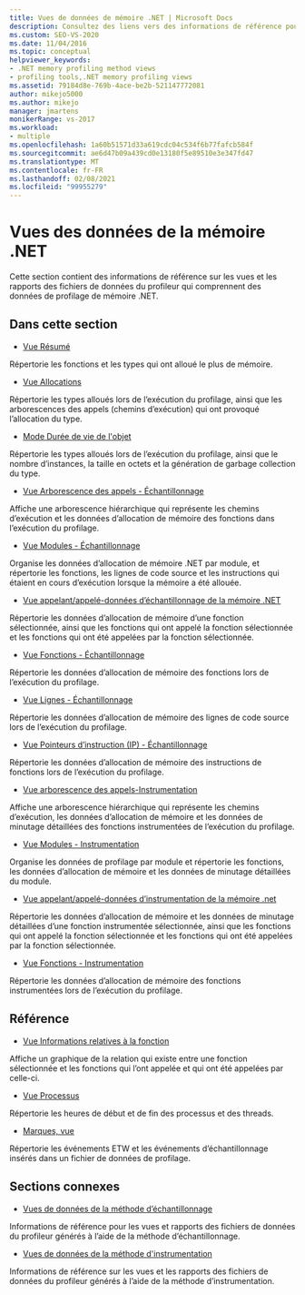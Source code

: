```yaml
---
title: Vues de données de mémoire .NET | Microsoft Docs
description: Consultez des liens vers des informations de référence pour les vues et les rapports des fichiers de données du profileur qui contiennent des données de profilage de mémoire .NET.
ms.custom: SEO-VS-2020
ms.date: 11/04/2016
ms.topic: conceptual
helpviewer_keywords:
- .NET memory profiling method views
- profiling tools,.NET memory profiling views
ms.assetid: 79184d8e-769b-4ace-be2b-521147772081
author: mikejo5000
ms.author: mikejo
manager: jmartens
monikerRange: vs-2017
ms.workload:
- multiple
ms.openlocfilehash: 1a60b51571d33a619cdc04c534f6b77fafcb584f
ms.sourcegitcommit: ae6d47b09a439cd0e13180f5e89510e3e347fd47
ms.translationtype: MT
ms.contentlocale: fr-FR
ms.lasthandoff: 02/08/2021
ms.locfileid: "99955279"
---
```

# <a name="net-memory-data-views"></a>Vues des données de la mémoire .NET
Cette section contient des informations de référence sur les vues et les rapports des fichiers de données du profileur qui comprennent des données de profilage de mémoire .NET.

## <a name="in-this-section"></a>Dans cette section
- [Vue Résumé](../profiling/summary-view-dotnet-memory-data.md)

 Répertorie les fonctions et les types qui ont alloué le plus de mémoire.

- [Vue Allocations](../profiling/dotnet-memory-allocations-view.md)

 Répertorie les types alloués lors de l’exécution du profilage, ainsi que les arborescences des appels (chemins d’exécution) qui ont provoqué l’allocation du type.

- [Mode Durée de vie de l'objet](../profiling/object-lifetime-view.md)

 Répertorie les types alloués lors de l’exécution du profilage, ainsi que le nombre d’instances, la taille en octets et la génération de garbage collection du type.

- [Vue Arborescence des appels - Échantillonnage](../profiling/call-tree-view-dotnet-memory-sampling-data.md)

 Affiche une arborescence hiérarchique qui représente les chemins d’exécution et les données d’allocation de mémoire des fonctions dans l’exécution du profilage.

- [Vue Modules - Échantillonnage](../profiling/modules-view-dotnet-memory-sampling-data.md)

 Organise les données d’allocation de mémoire .NET par module, et répertorie les fonctions, les lignes de code source et les instructions qui étaient en cours d’exécution lorsque la mémoire a été allouée.

- [Vue appelant/appelé-données d’échantillonnage de la mémoire .NET](../profiling/caller-callee-view-dotnet-memory-sampling-data.md)

 Répertorie les données d’allocation de mémoire d’une fonction sélectionnée, ainsi que les fonctions qui ont appelé la fonction sélectionnée et les fonctions qui ont été appelées par la fonction sélectionnée.

- [Vue Fonctions - Échantillonnage](../profiling/functions-view-dotnet-memory-sampling-data.md)

 Répertorie les données d’allocation de mémoire des fonctions lors de l’exécution du profilage.

- [Vue Lignes - Échantillonnage](../profiling/lines-view-dotnet-memory-sampling-data.md)

 Répertorie les données d’allocation de mémoire des lignes de code source lors de l’exécution du profilage.

- [Vue Pointeurs d’instruction (IP) - Échantillonnage](../profiling/instruction-pointers-ips-view-dotnet-memory-sampling-data.md)

 Répertorie les données d’allocation de mémoire des instructions de fonctions lors de l’exécution du profilage.

- [Vue arborescence des appels-Instrumentation](../profiling/call-tree-view-dotnet-memory-instrumentation-data.md)

 Affiche une arborescence hiérarchique qui représente les chemins d’exécution, les données d’allocation de mémoire et les données de minutage détaillées des fonctions instrumentées de l’exécution du profilage.

- [Vue Modules - Instrumentation](../profiling/modules-view-dotnet-memory-instrumentation-data.md)

 Organise les données de profilage par module et répertorie les fonctions, les données d’allocation de mémoire et les données de minutage détaillées du module.

- [Vue appelant/appelé-données d’instrumentation de la mémoire .net](../profiling/caller-callee-view-net-memory-instrumentation-data.md)

 Répertorie les données d’allocation de mémoire et les données de minutage détaillées d’une fonction instrumentée sélectionnée, ainsi que les fonctions qui ont appelé la fonction sélectionnée et les fonctions qui ont été appelées par la fonction sélectionnée.

- [Vue Fonctions - Instrumentation](../profiling/functions-view-dotnet-memory-instrumentation-data.md)

 Répertorie les données d’allocation de mémoire des fonctions instrumentées lors de l’exécution du profilage.

## <a name="reference"></a>Référence
- [Vue Informations relatives à la fonction](../profiling/function-details-view.md)

 Affiche un graphique de la relation qui existe entre une fonction sélectionnée et les fonctions qui l’ont appelée et qui ont été appelées par celle-ci.

- [Vue Processus](../profiling/process-view.md)

 Répertorie les heures de début et de fin des processus et des threads.

- [Marques, vue](../profiling/marks-view.md)

 Répertorie les événements ETW et les événements d’échantillonnage insérés dans un fichier de données de profilage.

## <a name="related-sections"></a>Sections connexes
- [Vues de données de la méthode d’échantillonnage](../profiling/profiler-sampling-method-data-views.md)

 Informations de référence pour les vues et rapports des fichiers de données du profileur générés à l’aide de la méthode d’échantillonnage.

- [Vues de données de la méthode d'instrumentation](../profiling/instrumentation-method-data-views.md)

 Informations de référence sur les vues et les rapports des fichiers de données du profileur générés à l’aide de la méthode d’instrumentation.
